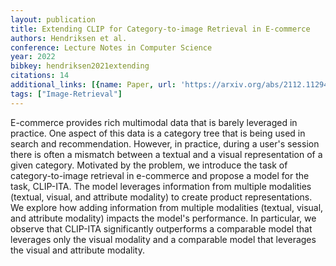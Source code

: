 ```yaml
---
layout: publication
title: Extending CLIP for Category-to-image Retrieval in E-commerce
authors: Hendriksen et al.
conference: Lecture Notes in Computer Science
year: 2022
bibkey: hendriksen2021extending
citations: 14
additional_links: [{name: Paper, url: 'https://arxiv.org/abs/2112.11294'}]
tags: ["Image-Retrieval"]
---
```

E-commerce provides rich multimodal data that is barely leveraged in
practice. One aspect of this data is a category tree that is being used in
search and recommendation. However, in practice, during a user's session there
is often a mismatch between a textual and a visual representation of a given
category. Motivated by the problem, we introduce the task of category-to-image
retrieval in e-commerce and propose a model for the task, CLIP-ITA. The model
leverages information from multiple modalities (textual, visual, and attribute
modality) to create product representations. We explore how adding information
from multiple modalities (textual, visual, and attribute modality) impacts the
model's performance. In particular, we observe that CLIP-ITA significantly
outperforms a comparable model that leverages only the visual modality and a
comparable model that leverages the visual and attribute modality.